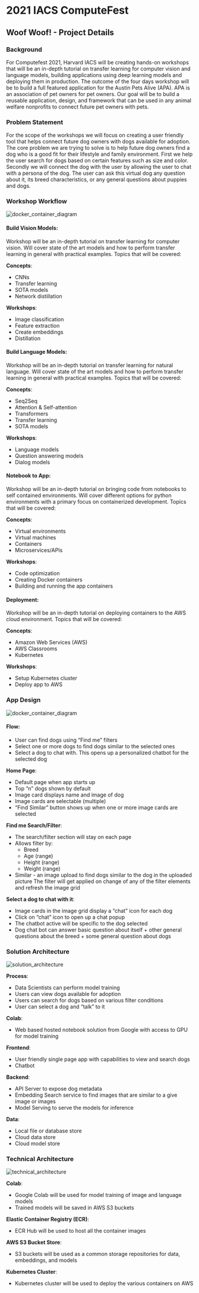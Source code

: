 # 2021 IACS ComputeFest
## Woof Woof! - Project Details

### Background
For Computefest 2021, Harvard IACS will be creating hands-on workshops that will be an in-depth tutorial on transfer learning for computer vision and language models, building applications using deep learning models and deploying them in production. The outcome of the four days workshop will be to build a full featured application for the Austin Pets Alive (APA). APA is an association of pet owners for pet owners. Our goal will be to build a reusable application, design, and framework that can be used in any animal welfare nonprofits to connect future pet owners with pets.

### Problem Statement
For the scope of the workshops we will focus on creating a user friendly tool that helps connect future dog owners with dogs available for adoption. The core problem we are trying to solve is to help future dog owners find a dog who is a good fit for their lifestyle and family environment. First we help the user search for dogs based on certain features such as size and color. Secondly we will connect the dog with the user by allowing the user to chat with a persona of the dog. The user can ask this virtual dog any question about it, its breed characteristics, or any general questions about puppies and dogs.


### Workshop Workflow

![docker_container_diagram](./woof-woof-app/imgs/workshop_flow.png)

#### Build Vision Models:
Workshop will be an in-depth tutorial on transfer learning for computer vision. Will cover state of the art models and how to perform transfer learning in general with practical examples. Topics that will be covered:

**Concepts**:
- CNNs
- Transfer learning
- SOTA models
- Network distillation

**Workshops**:
- Image classification
- Feature extraction
- Create embeddings
- Distillation

#### Build Language Models:
Workshop will be an in-depth tutorial on transfer learning for natural language. Will cover state of the art models and how to perform transfer learning in general with practical examples. Topics that will be covered:

**Concepts**:
- Seq2Seq
- Attention & Self-attention
- Transformers
- Transfer learning
- SOTA models

**Workshops**:
- Language models
- Question answering models
- Dialog models

#### Notebook to App:
Workshop will be an in-depth tutorial on bringing code from notebooks to self contained environments. Will cover different options for python environments with a primary focus on containerized development. Topics that will be covered:

**Concepts**:
- Virtual environments
- Virtual machines
- Containers
- Microservices/APIs

**Workshops**:
- Code optimization
- Creating Docker containers
- Building and running the app containers

#### Deployment:
Workshop will be an in-depth tutorial on deploying containers to the AWS cloud environment. Topics that will be covered:

**Concepts**:
- Amazon Web Services (AWS)
- AWS Classrooms
- Kubernetes

**Workshops**:
- Setup Kubernetes cluster
- Deploy app to AWS


### App Design

![docker_container_diagram](./woof-woof-app/imgs/woof-woof-app-mockup.png)

#### Flow:
- User can find dogs using “Find me” filters
- Select one or more dogs to find dogs similar to the selected ones
- Select a dog to chat with. This opens up a personalized chatbot for the selected dog


**Home Page**:
- Default page when app starts up
- Top “n” dogs shown by default
- Image card displays name and image of dog
- Image cards are selectable (multiple)
- “Find Similar” button shows up when one or more image cards are selected

**Find me Search/Filter**:
- The search/filter section will stay on each page
- Allows filter by:
    - Breed 
    - Age (range)
    - Height (range)
    - Weight (range)
- Similar - an image upload to find dogs similar to the dog in the uploaded picture
The filter will get applied on change of any of the filter elements and refresh the image grid

**Select a dog to chat with it**:
- Image cards in the image grid display a “chat” icon for each dog
- Click on “chat” icon to open up a chat popup
- The chatbot active will be specific to the dog selected
- Dog chat bot can answer basic question about itself + other general questions about the breed + some general question about dogs

### Solution Architecture

![solution_architecture](./woof-woof-app/imgs/solution_architecture.png)

**Process**:
- Data Scientists can perform model training
- Users can view dogs available for adoption
- Users can search for dogs based on various filter conditions
- User can select a dog and “talk” to it

**Colab**:
- Web based hosted notebook solution from Google with access to GPU for model training

**Frontend**:
- User friendly single page app with capabilities to view and search dogs
- Chatbot

**Backend**:
- API Server to expose dog metadata
- Embedding Search service to find images that are similar to a give image or images
- Model Serving to serve the models for inference 

**Data**:
- Local file or database store
- Cloud data store
- Cloud model store


### Technical Architecture

![technical_architecture](./woof-woof-app/imgs/technical_architecture.png)

**Colab**:
- Google Colab will be used for model training of image and language models
- Trained models will be saved in AWS S3 buckets

**Elastic Container Registry (ECR)**:
- ECR Hub will be used to host all the container images

**AWS S3 Bucket Store**:
- S3 buckets will be used as a common storage repositories for data, embeddings, and models

**Kubernetes Cluster**:
- Kubernetes cluster will be used to deploy the various containers on AWS




